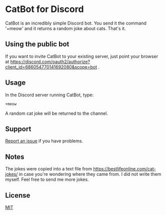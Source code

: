 # CatBot for Discord

CatBot is an incredibly simple Discord bot.  You send it the command '+meow' and it returns a random joke about cats.  That's it.

## Using the public bot

If you want to invite CatBot to your existing server, just point your browser at https://discord.com/oauth2/authorize?client_id=686054770141692080&scope=bot .

## Usage

In the Discord server running CatBot, type:

```
+meow
```

A random cat joke will be returned to the channel.


## Support

[Report an issue](https://github.com/nonbinarycoding/) if you have problems.


## Notes

The jokes were copied into a text file from https://bestlifeonline.com/cat-jokes/ 
in case you're wondering where they came from.  I did not write them myself.  Feel free to send me more jokes.

## License
[MIT](https://choosealicense.com/licenses/mit/)
